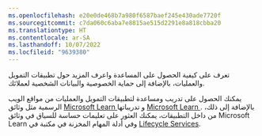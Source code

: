 ```yaml
---
ms.openlocfilehash: e20e0de468b7a980f6587baef245e430ade7720f
ms.sourcegitcommit: c7da060c6aba7e8815ae515d2291e8a818cbba20
ms.translationtype: HT
ms.contentlocale: ar-SA
ms.lasthandoff: 10/07/2022
ms.locfileid: "9639380"
---
```

تعرف على كيفية الحصول على المساعدة واعرف المزيد حول تطبيقات التمويل والعمليات، بالإضافة إلى حماية الخصوصية والبيانات الشخصية لعملائك.

يمكنك الحصول على تدريب ومساعدة لتطبيقات التمويل والعمليات من مواقع الويب الرسمية مثل وثائق [Microsoft Learn و](/dynamics365/fin-ops-core/fin-ops/?azure-portal=true) تدريباتها [Microsoft Learn ](/training/?azure-portal=true). بالإضافة إلى ذلك، من داخل التطبيقات، يمكنك العثور على تعليمات حساسة للسياق في وثائق Microsoft Learn وفي أدلة المهام المخزنة في مكتبة في [Lifecycle Services](https://lcs.dynamics.com/?azure-portal=true).
